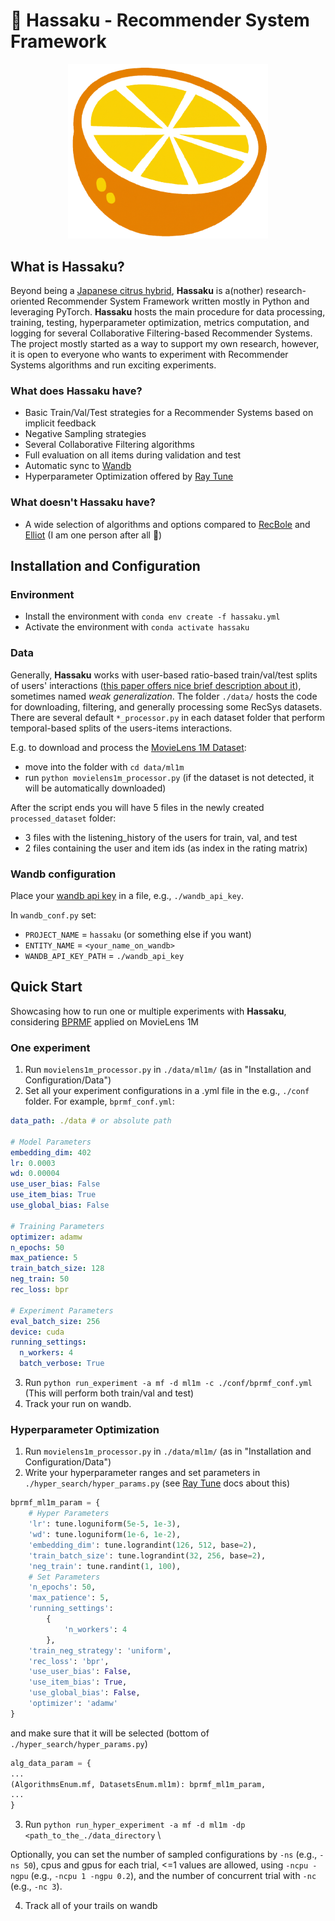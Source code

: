 # :tangerine: Hassaku - Recommender System Framework

<div align="center">
    <img src="./assets/hassaku.png" style="width: 320px" />
</div>

## What is Hassaku?

Beyond being a [Japanese citrus hybrid](https://en.wikipedia.org/wiki/Hassaku_orange), **Hassaku** is a(nother)
research-oriented Recommender System Framework written mostly in Python and leveraging PyTorch.
**Hassaku** hosts the main procedure for data processing, training, testing, hyperparameter optimization, metrics
computation, and logging for several Collaborative Filtering-based Recommender Systems.
The project mostly started as a way to support my own research, however, it is open to everyone who wants to experiment
with Recommender Systems algorithms and run exciting experiments.

### What does Hassaku have?

- Basic Train/Val/Test strategies for a Recommender Systems based on implicit feedback
- Negative Sampling strategies
- Several Collaborative Filtering algorithms
- Full evaluation on all items during validation and test
- Automatic sync to [Wandb](https://wandb.ai/site)
- Hyperparameter Optimization offered by [Ray Tune](https://www.ray.io/ray-tune)

### What doesn't Hassaku have?

- A wide selection of algorithms and options compared to [RecBole](https://www.recbole.io/)
  and [Elliot](https://elliot.readthedocs.io/en/latest/) (I am one person after all :adult:)

## Installation and Configuration

### Environment

- Install the environment with
  `conda env create -f hassaku.yml`
- Activate the environment with `conda activate hassaku`

### Data

Generally, **Hassaku** works with user-based ratio-based train/val/test splits of users'
interactions ([this paper offers nice brief description about it](https://dl.acm.org/doi/pdf/10.1145/3340531.3412095)),
sometimes named _weak generalization_.
The folder `./data/` hosts the code for downloading, filtering, and generally processing some RecSys datasets. There are
several default `*_processor.py` in each dataset folder that perform temporal-based splits of the users-items
interactions.

E.g. to download and process the [MovieLens 1M Dataset](https://grouplens.org/datasets/movielens/1m/):

- move into the folder with `cd data/ml1m`
- run `python movielens1m_processor.py` (if the dataset is not detected, it will be automatically downloaded)

After the script ends you will have 5 files in the newly created `processed_dataset` folder:

- 3 files with the listening_history of the users for train, val, and test
- 2 files containing the user and item ids (as index in the rating matrix)

### Wandb configuration

Place your [wandb api key](https://wandb.ai/authorize) in a file, e.g., `./wandb_api_key`.

In `wandb_conf.py` set:

- `PROJECT_NAME` = `hassaku` (or something else if you want)
- `ENTITY_NAME` = `<your_name_on_wandb>`
- `WANDB_API_KEY_PATH` = `./wandb_api_key`

## Quick Start

Showcasing how to run one or multiple experiments with **Hassaku**,
considering [BPRMF](https://arxiv.org/pdf/1205.2618.pdf) applied on MovieLens 1M

### One experiment

1) Run `movielens1m_processor.py` in `./data/ml1m/` (as in "Installation and Configuration/Data")
2) Set all your experiment configurations in a .yml file in the e.g., `./conf` folder. For example, `bprmf_conf.yml`:

```yaml
data_path: ./data # or absolute path

# Model Parameters
embedding_dim: 402
lr: 0.0003
wd: 0.00004
use_user_bias: False
use_item_bias: True
use_global_bias: False

# Training Parameters
optimizer: adamw
n_epochs: 50
max_patience: 5
train_batch_size: 128
neg_train: 50
rec_loss: bpr

# Experiment Parameters
eval_batch_size: 256
device: cuda
running_settings:
  n_workers: 4
  batch_verbose: True
```

3. Run `python run_experiment -a mf -d ml1m -c ./conf/bprmf_conf.yml` (This will perform both train/val and test)
4. Track your run on wandb.

### Hyperparameter Optimization

1) Run `movielens1m_processor.py` in `./data/ml1m/` (as in "Installation and Configuration/Data")
2) Write your hyperparameter ranges and set parameters in `./hyper_search/hyper_params.py` (see [Ray Tune](https://docs.ray.io/en/latest/tune/api/search_space.html#tune-search-space) docs about this)

```python
bprmf_ml1m_param = {
    # Hyper Parameters
    'lr': tune.loguniform(5e-5, 1e-3),
    'wd': tune.loguniform(1e-6, 1e-2),
    'embedding_dim': tune.lograndint(126, 512, base=2),
    'train_batch_size': tune.lograndint(32, 256, base=2),
    'neg_train': tune.randint(1, 100),
    # Set Parameters
    'n_epochs': 50,
    'max_patience': 5,
    'running_settings':
        {
            'n_workers': 4
        },
    'train_neg_strategy': 'uniform',
    'rec_loss': 'bpr',
    'use_user_bias': False,
    'use_item_bias': True,
    'use_global_bias': False,
    'optimizer': 'adamw'
}
```

and make sure that it will be selected (bottom of `./hyper_search/hyper_params.py`)

```python
alg_data_param = {
...
(AlgorithmsEnum.mf, DatasetsEnum.ml1m): bprmf_ml1m_param,
...
}
```

3) Run `python run_hyper_experiment -a mf -d ml1m -dp <path_to_the_./data_directory` \\

Optionally, you can set the number of sampled configurations by `-ns` (e.g., `-ns 50`), cpus and gpus for each trial, <=1 values are allowed, using `-ncpu -ngpu` (e.g., `-ncpu 1 -ngpu 0.2`), and the number of concurrent trial with `-nc` (e.g., `-nc 3`).

4) Track all of your trails on wandb